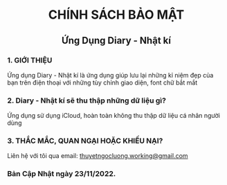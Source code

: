 # <p style="text-align: center;">CHÍNH SÁCH BẢO MẬT  </p>
## <p style="text-align: center;">Ứng Dụng Diary - Nhật kí  </p>

### 1. GIỚI THIỆU
Ứng dụng Diary - Nhật kí là ứng dụng giúp lưu lại những kỉ niệm đẹp của bạn trên điện thoại với những tùy chỉnh giao diện, font chữ bắt mắt

### 2. Diary - Nhật kí sẽ thu thập những dữ liệu gì?
Ứng dụng sử dụng iCloud, hoàn toàn không thu thập dữ liệu cá nhân người dùng

### 3. THẮC MẮC, QUAN NGẠI HOẶC KHIẾU NẠI? 
Liên hệ với tôi qua email: thuyetngocluong.working@gmail.com
### Bản Cập Nhật ngày 23/11/2022.
